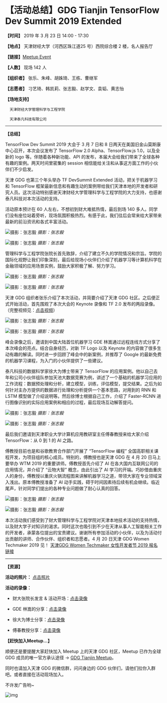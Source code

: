 # 【活动总结】GDG Tianjin TensorFlow Dev Summit 2019 Extended
**【时间】** 2019 年 3 月 23 日 14:00 - 17:30

**【地点】** 天津财经大学（河西区珠江道25 号）西院综合楼 2 楼，名人报告厅

**【链接】**[Meetup Event](https://www.meetup.com/GDG-Tianjin/events/259889262/)

**【人数】** 现场 142 人

**【组织者】** 张乐、朱峰、胡姝琦、王栋、曹继军

**【志愿者】** 刁艺琦、韩凯莉、张志毅、赵学文、袁韬、黄志怡

**【场地支持】**

      天津财经大学管理科学与工程学院

      天津泰凡科技有限公司



------



**【总结】**

TensorFlow Dev Summit 2019 大会于 3 月 7 日和 8 日两天在美国旧金山莫斯康中心召开，本次会议发布了 TensorFlow 2.0 Alpha、TensorFlow.js 1.0，以及全新的 logo 等。伴随着各种新功能、API 的发布，本届大会给我们带来了全球各种有趣的案例。两天时间里密集的 session 相信能给关注和从事这方面工作的小伙伴们不少启发。

 

天津 GDG 也第三个年头举办 TF DevSummit Extended 活动，把关于机器学习和 TensorFlow 框架最新信息和有趣生动的案例带给我们天津本地的开发者和研究人员。这次活动特别感谢天津财经大学管理科学与工程学院的大力支持，也感谢泰凡科技对本次活动的支持。

 

活动原本预计在 60 人左右，不想初到财大难抵热情，最后到场 140 多人。同学们没有座位站着旁听，现场氛围积极热烈。有感于此，我们往后会常来给大家带来最新的前沿资讯和各式丰富活动。



![摄影：张志毅](https://wx3.sinaimg.cn/large/005CuckKly1g1lzznb9syj312w0pxe82.jpg)
*摄影：张志毅*

![摄影：张志毅](https://wx2.sinaimg.cn/large/005CuckKly1g1m00f0i5tj312w0px7wi.jpg)
*摄影：张志毅*



管理科学与工程学院张院长首先致辞，介绍了建立不久的学院情况和宗旨。学院的国际化视野让我们印象深刻，最后给现场小伙伴们介绍了机器学习等计算机科学在金融领域的应用场景实例，鼓励大家积极了解、努力学习。



![摄影：张志毅](https://wx4.sinaimg.cn/large/005CuckKly1g1m00tqazhj312w0px1ky.jpg)
*摄影：张志毅*

![摄影：张志毅](https://wx2.sinaimg.cn/large/005CuckKly1g1m00to6ugj310y0u0hdu.jpg)
*摄影：张志毅*



天津 GDG 组织者张乐介绍了本次活动，并简要介绍了天津 GDG 社区。之后便正式开始活动，首先围观了本次大会的 Keynote 录像和 TF 2.0 发布的两段录像。（完整视频见：[点击视频](https://www.bilibili.com/video/av45937491?from=search&seid=8086612409052015556)）



![摄影：张志毅](https://wx3.sinaimg.cn/large/005CuckKly1g1m01kfwvuj312w0n8x6p.jpg)
*摄影：张志毅*

![摄影：张志毅](https://wx4.sinaimg.cn/large/005CuckKly1g1m01xs5phj312w0q9b2a.jpg)
*摄影：张志毅*



峰会录像之后，邀请到中国大陆首位机器学习 GDE 林嵩通过远程连线方式分享了本次峰会的亮点。结合自身经历，对新 TF Logo 以及 Keynote 的内容做了很多生动有趣的解读。同时进一步回顾了峰会中的新案例，并推荐了 Google 的最新免费的机器学习课程，为入门的小伙伴提供了一些建议。

 

泰凡科技的数据科学家徐大为博士带来了 TensorFlow 的应用案例。他以自己去年和公司小伙伴组队参加天池大数据竞赛为例，讲述了一个基础的机器学习应用的工作流程：数据预处理和分析，建立模型，训练，评估模型，提交结果。之后为如何针对主办方提供的数据进行处理和分析提供一个基本思路，对用到的 RNN 和 LSTM 模型做了介绍说明等。然后徐博士根据自己工作，介绍了 Faster-RCNN 进行图像识别的实际应用案例和相应的过程，最后现场互动解答提问。



![摄影：张志毅](https://wx4.sinaimg.cn/large/005CuckKly1g1m026zh9oj312w0rf4qq.jpg)
*摄影：张志毅*

![摄影：张志毅](https://wx3.sinaimg.cn/large/005CuckKly1g1m02i9lzej312w0px4qq.jpg)
*摄影：张志毅*



最后我们邀请到天津职业大学计算机应用教研室主任傅春教授来给大家介绍 TensorFlow：从 0 到 1 的 AI 之路。



傅教授目前也是和谷歌教育合作部门开展了 “TensorFlow 编程” 全国高职相关课程开发，为项目组的核心成员。特别的，傅教授也是天津 GDG 在 4 月 20 日马上要举办 WTM 2019 的重要讲师。傅教授首先介绍了 AI 在各大国内互联网公司的应用情况，并介绍了 “云物大智” 概念，由此引出了 AI 学习的开端。巧妙借由重庆人的身份，傅教授以重庆火锅流程图来讲解机器学习之道，带领大家在专业领域深入浅出。原本傅教授准备了 AI 动手实践，碍于时间因素待后续有机会继续。临近尾声，针对同学们提出的各种专业问题做了耐心认真的回答。



![摄影：张志毅](https://wx3.sinaimg.cn/large/005CuckKly1g1m031vzasj312w0ng7wi.jpg)
*摄影：张志毅*

![摄影：张志毅](https://wx4.sinaimg.cn/large/005CuckKly1g1lzzwdx3ij312w0t6b2a.jpg)
*摄影：张志毅*



本次活动我们感受到了财大管理科学与工程学院对天津本地技术活动的支持热情，以及财大学子对知识的渴求。同时这次也吸引到不少在天津从事人工智能相关工作的开发者，承蒙各位提出的宝贵建议。谢谢所有参加活动的小伙伴，以及为活动付出贡献的讲师、合作伙伴、组织者和志愿者。4 月 20 日天津 GDG Women Techmaker 2019 见！
[天津GDG Women Techmaker 女性开发者节 2019 报名链接](https://www.bagevent.com/event/2209693)




------



**【资源】**

**活动的照片：** [点击照片](https://www.meetup.com/GDG-Tianjin/photos/all_photos/?photoAlbumId=29815841)

**活动的录像：**

 - 财大张院长发言 & 活动开场：[点击录像](https://v.qq.com/x/page/s085484q3xj.html)
  
 - GDE 林嵩的分享：[点击录像](https://v.qq.com/x/page/u0854k3a8c6.html)
  
 - 徐大为博士分享：[点击录像](https://v.qq.com/x/page/r0854qmsiad.html)

 - 傅春教授分享：[点击录像](https://v.qq.com/x/page/a0854slbmgv.html)

 

**【赶快加入Meetup...】**

顺便还是要提醒大家赶快加入 Meetup 上的天津 GDG 社区，Meetup 已作为全球 GDG 成员的唯一官方承认途径 -> [GDG Tianjin Meetup](https://www.meetup.com/GDG-Tianjin/)。

 

同时也请加入天津 GDG 的微信群，问问身边的 GDG 伙伴们，请他们拉你入群吧。或者直接在活动现场加入。



不许发广告哟~



![img](https://wx3.sinaimg.cn/large/005CuckKly1g1m0k8usbcj30by0fldip.jpg)
